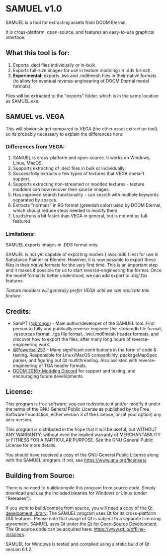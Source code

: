 # SAMUEL v1.0

SAMUEL is a tool for extracting assets from DOOM Eternal. 

It is cross-platform, open-source, and features an easy-to-use graphical interface.

## What this tool is for:

1. Exports .decl files individually or in-bulk.
2. Exports full-size images for use in texture modding (in .dds format).
3. **Experimental:** exports .lwo and .md6mesh files in their native formats (to allow for eventual reverse-engineering of DOOM Eternal model formats).

Files will be extracted to the "exports" folder, which is in the same location as SAMUEL.exe.

## SAMUEL vs. VEGA

This will obviously get compared to VEGA (the other asset extraction tool), so its probably necessary to explain the differences here:

### Differences from VEGA:

1. SAMUEL is cross-platform and open-source. It works on Windows, Linux, MacOS.
2. Supports extracting of .decl files in bulk or individually.
3. Successfully extracts a few types of textures that VEGA doesn't support.
4. Supports extracting non-streamed or modded textures - texture modders can now recover their source images.
5. Has improved search functionality - can search with multiple keywords separated by spaces.
6. Extracts "normals" in RG format (greenish color) used by DOOM Eternal, which should reduce steps needed to modify them.
7. Loads/runs a bit faster than VEGA in general, but is not not as full-featured.

### Limitations:

SAMUEL exports images in .DDS format only.

SAMUEL is not yet capable of exporting models (.lwo/.md6 files) for use in Substance Painter or Blender. However, it is now possible to export these files in their *native* formats for the very first time. This is an important step and it makes it possible for us to start reverse-engineering the format. Once the model format is better understood, we can add export to .obj/.fbx features.

*Texture modders will generally prefer VEGA until we can replicate this feature.*

## Credits:

* SamPT ([@brongo](https://github.com/brongo)) - Main author/developer of the SAMUEL tool. First person to fully and publically reverse-engineer the .streamdb file format, .resources format, .tga file format, .lwo/.md6mesh header formats, and discover how to export the files, after many long hours of reverse-engineering work.
* [@Powerball253](https://github.com/PowerBall253) - Many significant contributions in the form of code & testing. Responsible for Linux/MacOS compatibility, packageMapSpec parser, and figuring out Qt multithreading. Also assisted with reverse-engineering of TGA header formats.
* [DOOM 2016+ Modding Discord](https://discord.gg/ymRvQaU) for support and testing, and encouraging future developments.


## License:

This program is free software: you can redistribute it and/or modify it under the terms of the GNU General Public License as published by the Free Software Foundation, either version 3 of the License, or (at your option) any later version.

This program is distributed in the hope that it will be useful, but WITHOUT ANY WARRANTY; without even the implied warranty of MERCHANTABILITY or FITNESS FOR A PARTICULAR PURPOSE. See the GNU General Public License for more details.

You should have received a copy of the GNU General Public License along with the SAMUEL program.  If not, see <https://www.gnu.org/licenses/>.


## Building from Source:

There is no need to build/compile this program from source code. Simply download and use the included binaries for Windows or Linux (under "Releases").

If you *want* to build/compile from source, you will need a copy of the [Qt development library](https://www.qt.io/). The SAMUEL program uses Qt for its cross-platform GUI features. Please note that usage of Qt is subject to a separate licensing agreement. SAMUEL uses Qt under the [Qt for Open-Source Development](https://www.qt.io/download-open-source). The Qt source code can be acquired here: https://www.qt.io/offline-installers.

SAMUEL for Windows is tested and compiled using a static build of Qt version 6.1.2.
